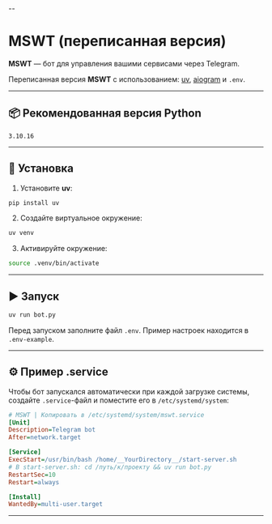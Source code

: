 
--

# MSWT (переписанная версия)

**MSWT** — бот для управления вашими сервисами через Telegram.

Переписанная версия **MSWT** с использованием:
[uv](https://github.com/astral-sh/uv), [aiogram](https://docs.aiogram.dev/) и `.env`.

---

## 📦 Рекомендованная версия Python

`3.10.16`

---

## 🚀 Установка

1. Установите **uv**:

```bash
pip install uv
```

2. Создайте виртуальное окружение:

```bash
uv venv
```

3. Активируйте окружение:

```bash
source .venv/bin/activate
```

---

## ▶ Запуск

```bash
uv run bot.py
```

Перед запуском заполните файл `.env`.
Пример настроек находится в `.env-example`.

---

## ⚙ Пример .service

Чтобы бот запускался автоматически при каждой загрузке системы, создайте `.service`-файл и поместите его в `/etc/systemd/system`:

```ini
# MSWT | Копировать в /etc/systemd/system/mswt.service
[Unit]
Description=Telegram bot
After=network.target

[Service]
ExecStart=/usr/bin/bash /home/__YourDirectory__/start-server.sh
# В start-server.sh: cd /путь/к/проекту && uv run bot.py
RestartSec=10
Restart=always

[Install]
WantedBy=multi-user.target
```
---
